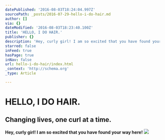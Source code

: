 ```yaml
---
datePublished: '2016-08-03T18:24:04.997Z'
sourcePath: _posts/2016-07-29-hello-i-do-hair.md
author: []
via: {}
dateModified: '2016-08-03T18:23:40.100Z'
title: 'HELLO, I DO HAIR.'
publisher: {}
description: 'Hey, curly girl! I am so excited that you have found your way here!'
starred: false
inFeed: true
hasPage: true
inNav: false
url: hello-i-do-hair/index.html
_context: 'http://schema.org'
_type: Article

---
```

# HELLO, I DO HAIR.

## Changing lives, one curl at a time.

**Hey, curly girl! I am so excited that you have found your way here!**
![](https://the-grid-user-content.s3-us-west-2.amazonaws.com/bb055897-ef3f-403f-9cc0-8691d8801383.gif)